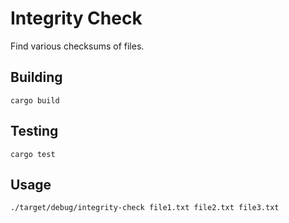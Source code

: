# Integrity Check

Find various checksums of files.

## Building

    cargo build

## Testing

    cargo test

## Usage

    ./target/debug/integrity-check file1.txt file2.txt file3.txt
